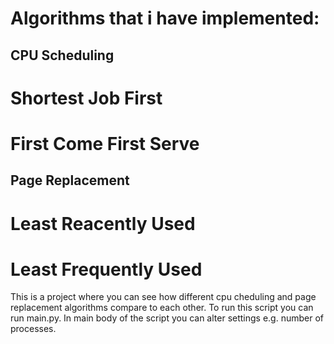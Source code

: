 # Algorithms that i have implemented:
## CPU Scheduling
# Shortest Job First
# First Come First Serve
## Page Replacement
# Least Reacently Used
# Least Frequently Used

This is a project where you can see how different cpu cheduling and page replacement algorithms compare to each other.
To run this script you can run main.py.
In main body of the script you can alter settings e.g. number of processes.
